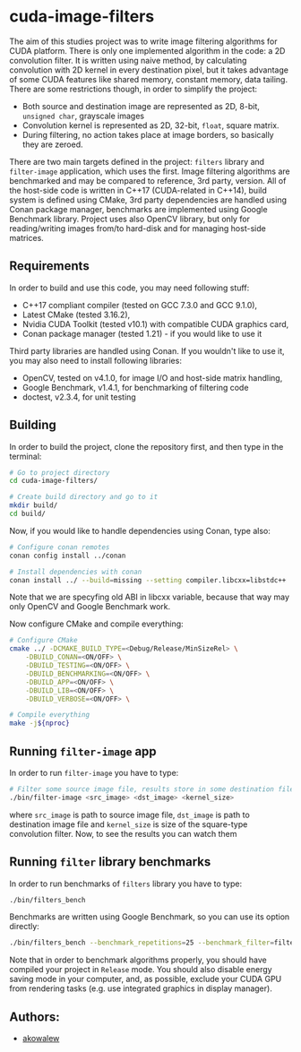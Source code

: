 # cuda-image-filters

The aim of this studies project was to write image filtering algorithms for CUDA platform. There is only one implemented algorithm in the code: a 2D convolution filter. It is written using naive method, by calculating convolution with 2D kernel in every destination pixel, but it takes advantage of some CUDA features like shared memory, constant memory, data tailing. There are some restrictions though, in order to simplify the project:

- Both source and destination image are represented as 2D, 8-bit, `unsigned char`, grayscale images
- Convolution kernel is represented as 2D, 32-bit, `float`, square matrix. 
- During filtering, no action takes place at image borders, so basically they are zeroed.

There are two main targets defined in the project: `filters` library and `filter-image` application, which uses the first. Image filtering algorithms are benchmarked and may be compared to reference, 3rd party, version. All of the host-side code is written in C++17 (CUDA-related in C++14), build system is defined using CMake, 3rd party dependencies are handled using Conan package manager, benchmarks are implemented using Google Benchmark library. Project uses also OpenCV library, but only for reading/writing images from/to hard-disk and for managing host-side matrices. 

## Requirements

In order to build and use this code, you may need following stuff:

- C++17 compliant compiler (tested on GCC 7.3.0 and GCC 9.1.0),
- Latest CMake (tested 3.16.2),
- Nvidia CUDA Toolkit (tested v10.1) with compatible CUDA graphics card,
- Conan package manager (tested 1.21) - if you would like to use it

Third party libraries are handled using Conan. If you wouldn't like to use it, you may also need to install following libraries:

- OpenCV, tested on v4.1.0, for image I/O and host-side matrix handling,
- Google Benchmark, v1.4.1, for benchmarking of filtering code
- doctest, v2.3.4, for unit testing

## Building 

In order to build the project, clone the repository first, and then type in the terminal:

```sh
# Go to project directory
cd cuda-image-filters/

# Create build directory and go to it
mkdir build/
cd build/
```

Now, if you would like to handle dependencies using Conan, type also:

```sh
# Configure conan remotes
conan config install ../conan

# Install dependencies with conan
conan install ../ --build=missing --setting compiler.libcxx=libstdc++
```

Note that we are specyfing old ABI in libcxx variable, because that way may only OpenCV and Google Benchmark work.

Now configure CMake and compile everything:

```sh
# Configure CMake
cmake ../ -DCMAKE_BUILD_TYPE=<Debug/Release/MinSizeRel> \
	-DBUILD_CONAN=<ON/OFF> \
	-DBUILD_TESTING=<ON/OFF> \
	-DBUILD_BENCHMARKING=<ON/OFF> \
	-DBUILD_APP=<ON/OFF> \
	-DBUILD_LIB=<ON/OFF> \
	-DBUILD_VERBOSE=<ON/OFF> \

# Compile everything
make -j${nproc}
```

## Running `filter-image` app

In order to run `filter-image` you have to type:

```sh
# Filter some source image file, results store in some destination file
./bin/filter-image <src_image> <dst_image> <kernel_size>
```

where `src_image` is path to source image file, `dst_image` is path to destination image file and `kernel_size` is size of the square-type convolution filter. Now, to see the results you can watch them 

## Running `filter` library benchmarks

In order to run benchmarks of `filters` library you have to type:

```sh
./bin/filters_bench
```

Benchmarks are written using Google Benchmark, so you can use its option directly:

```sh
./bin/filters_bench --benchmark_repetitions=25 --benchmark_filter=filter2d_launch/4096x2160x9
```

Note that in order to benchmark algorithms properly, you should have compiled your project in `Release` mode. You should also disable energy saving mode in your computer, and, as possible, exclude your CUDA GPU from rendering tasks (e.g. use integrated graphics in display manager).

## Authors:

- [akowalew](http://github.com/akowalew)